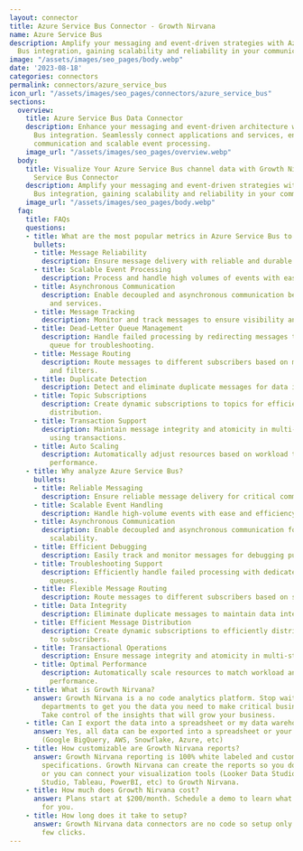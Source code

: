 ```yaml
---
layout: connector
title: Azure Service Bus Connector - Growth Nirvana
name: Azure Service Bus
description: Amplify your messaging and event-driven strategies with Azure Service
  Bus integration, gaining scalability and reliability in your communication architecture.
image: "/assets/images/seo_pages/body.webp"
date: '2023-08-18'
categories: connectors
permalink: connectors/azure_service_bus
icon_url: "/assets/images/seo_pages/connectors/azure_service_bus"
sections:
  overview:
    title: Azure Service Bus Data Connector
    description: Enhance your messaging and event-driven architecture with Azure Service
      Bus integration. Seamlessly connect applications and services, enabling asynchronous
      communication and scalable event processing.
    image_url: "/assets/images/seo_pages/overview.webp"
  body:
    title: Visualize Your Azure Service Bus channel data with Growth Nirvana's Azure
      Service Bus Connector
    description: Amplify your messaging and event-driven strategies with Azure Service
      Bus integration, gaining scalability and reliability in your communication architecture.
    image_url: "/assets/images/seo_pages/body.webp"
  faq:
    title: FAQs
    questions:
    - title: What are the most popular metrics in Azure Service Bus to analyze?
      bullets:
      - title: Message Reliability
        description: Ensure message delivery with reliable and durable messaging.
      - title: Scalable Event Processing
        description: Process and handle high volumes of events with ease.
      - title: Asynchronous Communication
        description: Enable decoupled and asynchronous communication between applications
          and services.
      - title: Message Tracking
        description: Monitor and track messages to ensure visibility and debugging.
      - title: Dead-Letter Queue Management
        description: Handle failed processing by redirecting messages to a dedicated
          queue for troubleshooting.
      - title: Message Routing
        description: Route messages to different subscribers based on message properties
          and filters.
      - title: Duplicate Detection
        description: Detect and eliminate duplicate messages for data integrity.
      - title: Topic Subscriptions
        description: Create dynamic subscriptions to topics for efficient message
          distribution.
      - title: Transaction Support
        description: Maintain message integrity and atomicity in multi-step operations
          using transactions.
      - title: Auto Scaling
        description: Automatically adjust resources based on workload to ensure optimal
          performance.
    - title: Why analyze Azure Service Bus?
      bullets:
      - title: Reliable Messaging
        description: Ensure reliable message delivery for critical communication.
      - title: Scalable Event Handling
        description: Handle high-volume events with ease and efficiency.
      - title: Asynchronous Communication
        description: Enable decoupled and asynchronous communication for improved
          scalability.
      - title: Efficient Debugging
        description: Easily track and monitor messages for debugging purposes.
      - title: Troubleshooting Support
        description: Efficiently handle failed processing with dedicated dead-letter
          queues.
      - title: Flexible Message Routing
        description: Route messages to different subscribers based on specific conditions.
      - title: Data Integrity
        description: Eliminate duplicate messages to maintain data integrity.
      - title: Efficient Message Distribution
        description: Create dynamic subscriptions to efficiently distribute messages
          to subscribers.
      - title: Transactional Operations
        description: Ensure message integrity and atomicity in multi-step operations.
      - title: Optimal Performance
        description: Automatically scale resources to match workload and ensure optimal
          performance.
    - title: What is Growth Nirvana?
      answer: Growth Nirvana is a no code analytics platform. Stop waiting for other
        departments to get you the data you need to make critical business decisions.
        Take control of the insights that will grow your business.
    - title: Can I export the data into a spreadsheet or my data warehouse?
      answer: Yes, all data can be exported into a spreadsheet or your data warehouse
        (Google BigQuery, AWS, Snowflake, Azure, etc)
    - title: How customizable are Growth Nirvana reports?
      answer: Growth Nirvana reporting is 100% white labeled and customized to your
        specifications. Growth Nirvana can create the reports so you don’t have to
        or you can connect your visualization tools (Looker Data Studio/Google Data
        Studio, Tableau, PowerBI, etc) to Growth Nirvana.
    - title: How much does Growth Nirvana cost?
      answer: Plans start at $200/month. Schedule a demo to learn what plan is best
        for you.
    - title: How long does it take to setup?
      answer: Growth Nirvana data connectors are no code so setup only requires a
        few clicks.
---
```

